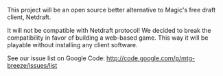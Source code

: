 This project will be an open source better alternative to Magic's free draft client, Netdraft.

It will not be compatible with Netdraft protocol!
We decided to break the compatibility in favor of building a web-based game. This way it will be playable without installing any client software.

See our issue list on Google Code: http://code.google.com/p/mtg-breeze/issues/list